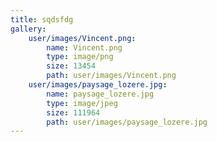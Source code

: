 ```yaml
---
title: sqdsfdg
gallery:
    user/images/Vincent.png:
        name: Vincent.png
        type: image/png
        size: 13454
        path: user/images/Vincent.png
    user/images/paysage_lozere.jpg:
        name: paysage_lozere.jpg
        type: image/jpeg
        size: 111964
        path: user/images/paysage_lozere.jpg
---
```


